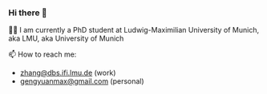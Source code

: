 ### Hi there 👋
👨‍🎓 I am currently a PhD student at Ludwig-Maximilian University of Munich, aka LMU, aka University of Munich

📫 How to reach me:
- zhang@dbs.ifi.lmu.de (work)
- gengyuanmax@gmail.com (personal)

<!--
**gengyuanmax/gengyuanmax** is a ✨ _special_ ✨ repository because its `README.md` (this file) appears on your GitHub profile.

Here are some ideas to get you started:

- 🔭 I’m currently working on ...
- 🌱 I’m currently learning ...
- 👯 I’m looking to collaborate on ...
- 🤔 I’m looking for help with ...
- 💬 Ask me about ...
- 📫 How to reach me: ...
- 😄 Pronouns: ...
- ⚡ Fun fact: ...
-->
